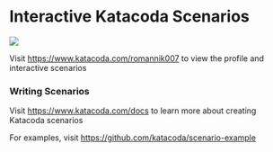 # Interactive Katacoda Scenarios

[![](http://shields.katacoda.com/katacoda/romannik007/count.svg)](https://www.katacoda.com/romannik007 "Get your profile on Katacoda.com")

Visit https://www.katacoda.com/romannik007 to view the profile and interactive scenarios

### Writing Scenarios
Visit https://www.katacoda.com/docs to learn more about creating Katacoda scenarios

For examples, visit https://github.com/katacoda/scenario-example
